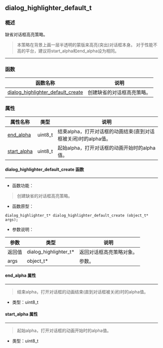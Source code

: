 ## dialog\_highlighter\_default\_t
### 概述
 缺省对话框高亮策略。

>本策略在背景上画一层半透明的蒙版来高亮(突出)对话框本身。
>对于性能不高的平台，建议将start\_alpha和end\_alpha设为相同。


----------------------------------
### 函数
<p id="dialog_highlighter_default_t_methods">

| 函数名称 | 说明 | 
| -------- | ------------ | 
| <a href="#dialog_highlighter_default_t_dialog_highlighter_default_create">dialog\_highlighter\_default\_create</a> | 创建缺省的对话框高亮策略。 |
### 属性
<p id="dialog_highlighter_default_t_properties">

| 属性名称 | 类型 | 说明 | 
| -------- | ----- | ------------ | 
| <a href="#dialog_highlighter_default_t_end_alpha">end\_alpha</a> | uint8\_t | 结束alpha，打开对话框的动画结束(直到对话框被关闭)时的alpha值。 |
| <a href="#dialog_highlighter_default_t_start_alpha">start\_alpha</a> | uint8\_t | 起始alpha，打开对话框的动画开始时的alpha值。 |
#### dialog\_highlighter\_default\_create 函数
-----------------------

* 函数功能：

> <p id="dialog_highlighter_default_t_dialog_highlighter_default_create"> 创建缺省的对话框高亮策略。



* 函数原型：

```
dialog_highlighter_t* dialog_highlighter_default_create (object_t* args);
```

* 参数说明：

| 参数 | 类型 | 说明 |
| -------- | ----- | --------- |
| 返回值 | dialog\_highlighter\_t* | 返回对话框高亮策略对象。 |
| args | object\_t* | 参数。 |
#### end\_alpha 属性
-----------------------
> <p id="dialog_highlighter_default_t_end_alpha"> 结束alpha，打开对话框的动画结束(直到对话框被关闭)时的alpha值。


* 类型：uint8\_t

#### start\_alpha 属性
-----------------------
> <p id="dialog_highlighter_default_t_start_alpha"> 起始alpha，打开对话框的动画开始时的alpha值。


* 类型：uint8\_t


